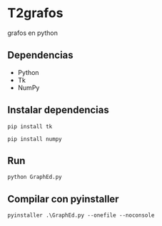 # T2grafos
grafos en python

## Dependencias
* Python
* Tk
* NumPy

## Instalar dependencias
```pip install tk```

```pip install numpy```

## Run
  ```python GraphEd.py```

## Compilar con pyinstaller
```pyinstaller .\GraphEd.py --onefile --noconsole```
